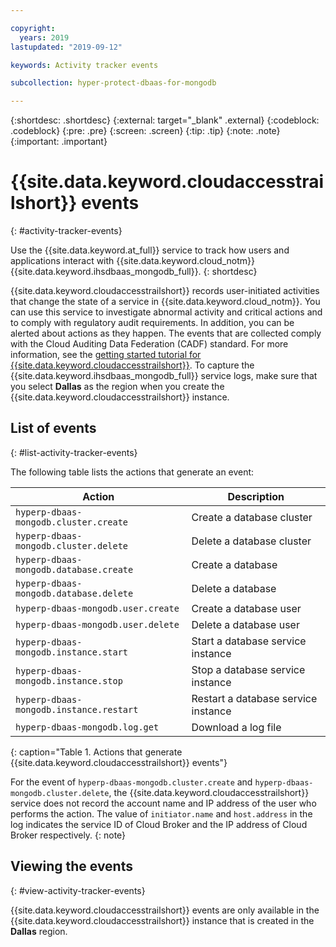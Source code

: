```yaml
---

copyright:
  years: 2019
lastupdated: "2019-09-12"

keywords: Activity tracker events

subcollection: hyper-protect-dbaas-for-mongodb

---
```


{:shortdesc: .shortdesc}
{:external: target="_blank" .external}
{:codeblock: .codeblock}
{:pre: .pre}
{:screen: .screen}
{:tip: .tip}
{:note: .note}
{:important: .important}

# {{site.data.keyword.cloudaccesstrailshort}} events
{: #activity-tracker-events}

Use the {{site.data.keyword.at_full}} service to track how users and applications interact with {{site.data.keyword.cloud_notm}} {{site.data.keyword.ihsdbaas_mongodb_full}}.
{: shortdesc}

{{site.data.keyword.cloudaccesstrailshort}} records user-initiated activities that change the state of a service in {{site.data.keyword.cloud_notm}}. You can use this service to investigate abnormal activity and critical actions and to comply with regulatory audit requirements. In addition, you can be alerted about actions as they happen. The events that are collected comply with the Cloud Auditing Data Federation (CADF) standard. For more information, see the [getting started tutorial for {{site.data.keyword.cloudaccesstrailshort}}](/docs/services/Activity-Tracker-with-LogDNA?topic=logdnaat-getting-started#getting-started). To capture the {{site.data.keyword.ihsdbaas_mongodb_full}} service logs, make sure that you select **Dallas** as the region when you create the {{site.data.keyword.cloudaccesstrailshort}} instance.

## List of events
{: #list-activity-tracker-events}

The following table lists the actions that generate an event:

| Action                 | Description                               |
| ---------------------- | ----------------------------------------- |
| `hyperp-dbaas-mongodb.cluster.create` | Create a database cluster                 |
| `hyperp-dbaas-mongodb.cluster.delete` | Delete a database cluster                 |
| `hyperp-dbaas-mongodb.database.create` | Create a database                  |
| `hyperp-dbaas-mongodb.database.delete` | Delete a database                  |
| `hyperp-dbaas-mongodb.user.create`     | Create a database user                    |
| `hyperp-dbaas-mongodb.user.delete`     | Delete a database user                    |
| `hyperp-dbaas-mongodb.instance.start` | Start a database service instance         |
| `hyperp-dbaas-mongodb.instance.stop`  | Stop a database service instance          |
| `hyperp-dbaas-mongodb.instance.restart`  | Restart a database service instance          |
| `hyperp-dbaas-mongodb.log.get`       | Download a log file |
{: caption="Table 1. Actions that generate {{site.data.keyword.cloudaccesstrailshort}} events"}

For the event of `hyperp-dbaas-mongodb.cluster.create` and `hyperp-dbaas-mongodb.cluster.delete`, the {{site.data.keyword.cloudaccesstrailshort}} service does not record the account name and IP address of the user who performs the action. The value of `initiator.name` and `host.address` in the log indicates the service ID of Cloud Broker and the IP address of Cloud Broker respectively.
{: note}

## Viewing the events
{: #view-activity-tracker-events}

{{site.data.keyword.cloudaccesstrailshort}} events are only available in the {{site.data.keyword.cloudaccesstrailshort}} instance that is created in the **Dallas** region.
